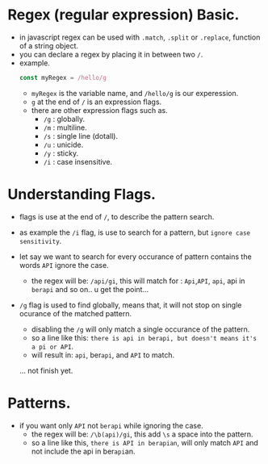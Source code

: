 # Regex (regular expression) Basic.
- in javascript regex can be used with `.match`,  `.split` or `.replace`, function of a string object.
- you can declare a regex by placing it in between two `/`.
- example.
  ```js
  const myRegex = /hello/g
  ```
  - `myRegex` is the variable name, and `/hello/g` is our experession.
  - `g` at the end of `/` is an expression flags.
  - there are other expression flags such as.
    - `/g` : globally.
    - `/m` : multiline.
    - `/s` : single line (dotall).
    - `/u` : unicide.
    - `/y` : sticky.
    - `/i` : case insensitive.

# Understanding Flags.
- flags is use at the end of `/`, to describe the pattern search.
- as example the `/i` flag, is use to search for a pattern, but `ignore case sensitivity`.
- let say we want to search for every occurance of pattern contains the words `API` ignore the case.
  - the regex will be: `/api/gi`, this will match for : `Api`,`API`, `api`, api in `berapi` and so on.. u get the point...
- `/g` flag is used to find globally, means that, it will not stop on single ocurance of the matched pattern.
  - disabling the `/g` will only match a single occurance of the pattern.
  - so a line like this: `there is api in berapi, but doesn't means it's a pi or API`.
  - will result in: `api`, ber`api`, and `API` to match.

  ... not finish yet.

# Patterns.
- if you want only `API` not `berapi` while ignoring the case.
  - the regex will be: `/\b(api)/gi`, this add `\s` a space into the pattern.
  - so a line like this, `there is API in berapian`, will only match `API` and not include the api in ber`api`an.

